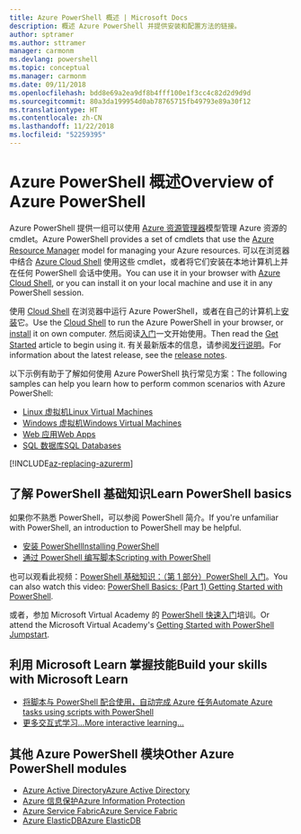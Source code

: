 ```yaml
---
title: Azure PowerShell 概述 | Microsoft Docs
description: 概述 Azure PowerShell 并提供安装和配置方法的链接。
author: sptramer
ms.author: sttramer
manager: carmonm
ms.devlang: powershell
ms.topic: conceptual
ms.manager: carmonm
ms.date: 09/11/2018
ms.openlocfilehash: bdd8e69a2ea9df8b4fff100e1f3cc4c82d2d9d9d
ms.sourcegitcommit: 80a3da199954d0ab78765715fb49793e89a30f12
ms.translationtype: HT
ms.contentlocale: zh-CN
ms.lasthandoff: 11/22/2018
ms.locfileid: "52259395"
---
```

# <a name="overview-of-azure-powershell"></a><span data-ttu-id="f8542-103">Azure PowerShell 概述</span><span class="sxs-lookup"><span data-stu-id="f8542-103">Overview of Azure PowerShell</span></span>

<span data-ttu-id="f8542-104">Azure PowerShell 提供一组可以使用 [Azure 资源管理器](/azure/azure-resource-manager/resource-group-overview)模型管理 Azure 资源的 cmdlet。</span><span class="sxs-lookup"><span data-stu-id="f8542-104">Azure PowerShell provides a set of cmdlets that use the [Azure Resource Manager](/azure/azure-resource-manager/resource-group-overview) model for managing your Azure resources.</span></span> <span data-ttu-id="f8542-105">可以在浏览器中结合 [Azure Cloud Shell](/azure/cloud-shell/overview) 使用这些 cmdlet，或者将它们安装在本地计算机上并在任何 PowerShell 会话中使用。</span><span class="sxs-lookup"><span data-stu-id="f8542-105">You can use it in your browser with [Azure Cloud Shell](/azure/cloud-shell/overview), or you can install it on your local machine and use it in any PowerShell session.</span></span>

<span data-ttu-id="f8542-106">使用 [Cloud Shell](/azure/cloud-shell/overview) 在浏览器中运行 Azure PowerShell，或者在自己的计算机上[安装](install-azurerm-ps.md)它。</span><span class="sxs-lookup"><span data-stu-id="f8542-106">Use the [Cloud Shell](/azure/cloud-shell/overview) to run the Azure PowerShell in your browser, or [install](install-azurerm-ps.md) it on own computer.</span></span> <span data-ttu-id="f8542-107">然后阅读[入门](get-started-azureps.md)一文开始使用。</span><span class="sxs-lookup"><span data-stu-id="f8542-107">Then read the [Get Started](get-started-azureps.md) article to begin using it.</span></span> <span data-ttu-id="f8542-108">有关最新版本的信息，请参阅[发行说明](release-notes-azureps.md)。</span><span class="sxs-lookup"><span data-stu-id="f8542-108">For information about the latest release, see the [release notes](release-notes-azureps.md).</span></span>

<span data-ttu-id="f8542-109">以下示例有助于了解如何使用 Azure PowerShell 执行常见方案：</span><span class="sxs-lookup"><span data-stu-id="f8542-109">The following samples can help you learn how to perform common scenarios with Azure PowerShell:</span></span>

* [<span data-ttu-id="f8542-110">Linux 虚拟机</span><span class="sxs-lookup"><span data-stu-id="f8542-110">Linux Virtual Machines</span></span>](/azure/virtual-machines/virtual-machines-linux-powershell-samples?toc=/powershell/azure/toc.json)
* [<span data-ttu-id="f8542-111">Windows 虚拟机</span><span class="sxs-lookup"><span data-stu-id="f8542-111">Windows Virtual Machines</span></span>](/azure/virtual-machines/virtual-machines-windows-powershell-samples?toc=/powershell/azure/toc.json)
* [<span data-ttu-id="f8542-112">Web 应用</span><span class="sxs-lookup"><span data-stu-id="f8542-112">Web Apps</span></span>](/azure/app-service-web/app-service-powershell-samples?toc=/powershell/azure/toc.json)
* [<span data-ttu-id="f8542-113">SQL 数据库</span><span class="sxs-lookup"><span data-stu-id="f8542-113">SQL Databases</span></span>](/azure/sql-database/sql-database-powershell-samples?toc=/powershell/azure/toc.json)

[!INCLUDE[az-replacing-azurerm](../includes/az-replacing-azurerm.md)]

## <a name="learn-powershell-basics"></a><span data-ttu-id="f8542-114">了解 PowerShell 基础知识</span><span class="sxs-lookup"><span data-stu-id="f8542-114">Learn PowerShell basics</span></span>

<span data-ttu-id="f8542-115">如果你不熟悉 PowerShell，可以参阅 PowerShell 简介。</span><span class="sxs-lookup"><span data-stu-id="f8542-115">If you're unfamiliar with PowerShell, an introduction to PowerShell may be helpful.</span></span>

* [<span data-ttu-id="f8542-116">安装 PowerShell</span><span class="sxs-lookup"><span data-stu-id="f8542-116">Installing PowerShell</span></span>](/powershell/scripting/setup/installing-windows-powershell)
* [<span data-ttu-id="f8542-117">通过 PowerShell 编写脚本</span><span class="sxs-lookup"><span data-stu-id="f8542-117">Scripting with PowerShell</span></span>](/powershell/scripting/powershell-scripting)

<span data-ttu-id="f8542-118">也可以观看此视频：[PowerShell 基础知识：（第 1 部分）PowerShell 入门](https://channel9.msdn.com/Blogs/Taste-of-Premier/PowerShellBasicsPart1)。</span><span class="sxs-lookup"><span data-stu-id="f8542-118">You can also watch this video: [PowerShell Basics: (Part 1) Getting Started with PowerShell](https://channel9.msdn.com/Blogs/Taste-of-Premier/PowerShellBasicsPart1).</span></span>

<span data-ttu-id="f8542-119">或者，参加 Microsoft Virtual Academy 的 [PowerShell 快速入门](https://mva.microsoft.com/liveevents/powershell-jumpstart)培训。</span><span class="sxs-lookup"><span data-stu-id="f8542-119">Or attend the Microsoft Virtual Academy's [Getting Started with PowerShell Jumpstart](https://mva.microsoft.com/liveevents/powershell-jumpstart).</span></span>

## <a name="build-your-skills-with-microsoft-learn"></a><span data-ttu-id="f8542-120">利用 Microsoft Learn 掌握技能</span><span class="sxs-lookup"><span data-stu-id="f8542-120">Build your skills with Microsoft Learn</span></span>

- [<span data-ttu-id="f8542-121">将脚本与 PowerShell 配合使用，自动完成 Azure 任务</span><span class="sxs-lookup"><span data-stu-id="f8542-121">Automate Azure tasks using scripts with PowerShell</span></span>](/learn/modules/automate-azure-tasks-with-powershell/)
- [<span data-ttu-id="f8542-122">更多交互式学习...</span><span class="sxs-lookup"><span data-stu-id="f8542-122">More interactive learning...</span></span>](/learn/browse/?term=powershell)

## <a name="other-azure-powershell-modules"></a><span data-ttu-id="f8542-123">其他 Azure PowerShell 模块</span><span class="sxs-lookup"><span data-stu-id="f8542-123">Other Azure PowerShell modules</span></span>

* [<span data-ttu-id="f8542-124">Azure Active Directory</span><span class="sxs-lookup"><span data-stu-id="f8542-124">Azure Active Directory</span></span>](/powershell/azure/active-directory/)
* [<span data-ttu-id="f8542-125">Azure 信息保护</span><span class="sxs-lookup"><span data-stu-id="f8542-125">Azure Information Protection</span></span>](/powershell/azure/aip/)
* [<span data-ttu-id="f8542-126">Azure Service Fabric</span><span class="sxs-lookup"><span data-stu-id="f8542-126">Azure Service Fabric</span></span>](/powershell/azure/service-fabric/)
* [<span data-ttu-id="f8542-127">Azure ElasticDB</span><span class="sxs-lookup"><span data-stu-id="f8542-127">Azure ElasticDB</span></span>](/powershell/azure/elasticdbjobs/)

